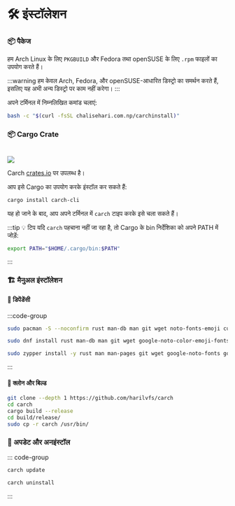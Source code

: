 # 🛠️ इंस्टॉलेशन

### 📦 पैकेज

हम Arch Linux के लिए `PKGBUILD` और Fedora तथा openSUSE के लिए `.rpm` फाइलों का उपयोग करते हैं।

:::warning
हम केवल Arch, Fedora, और openSUSE-आधारित डिस्ट्रो का समर्थन करते हैं, इसलिए यह अभी अन्य डिस्ट्रो पर काम नहीं करेगा।
:::

अपने टर्मिनल में निम्नलिखित कमांड चलाएं:

```sh
bash -c "$(curl -fsSL chalisehari.com.np/carchinstall)"
```

### 📦 Cargo Crate

<br>

<img src="https://img.shields.io/crates/v/carch?style=for-the-badge&logo=rust&color=f5a97f&logoColor=fe640b&labelColor=171b22" >

Carch [crates.io](https://crates.io/) पर उपलब्ध है।

आप इसे Cargo का उपयोग करके इंस्टॉल कर सकते हैं:

```sh
cargo install carch-cli
```

यह हो जाने के बाद, आप अपने टर्मिनल में `carch` टाइप करके इसे चला सकते हैं।

:::tip :bulb: टिप
यदि `carch` पहचाना नहीं जा रहा है, तो Cargo के bin निर्देशिका को अपने PATH में जोड़ें:

```sh
export PATH="$HOME/.cargo/bin:$PATH"
```

:::

### 🏗️ मैनुअल इंस्टॉलेशन

#### 📜 डिपेंडेंसी

:::code-group

```sh [<i class="devicon-archlinux-plain"></i> Arch]
sudo pacman -S --noconfirm rust man-db man git wget noto-fonts-emoji curl bash-completion ttf-nerd-fonts-symbols ttf-jetbrains-mono-nerd cargo
```

```sh [<i class="devicon-fedora-plain"></i> Fedora]
sudo dnf install rust man-db man git wget google-noto-color-emoji-fonts google-noto-emoji-fonts jetbrains-mono-fonts-all bash-completion-devel curl cargo -y
```

```sh [<i class="devicon-opensuse-plain"></i>  openSUSE ]
sudo zypper install -y rust man man-pages git wget google-noto-fonts google-noto-coloremoji-fonts jetbrains-mono-fonts  symbols-only-nerd-fonts bash-completion curl 
```

:::

#### 🔧 क्लोन और बिल्ड

```sh
git clone --depth 1 https://github.com/harilvfs/carch
cd carch
cargo build --release
cd build/release/
sudo cp -r carch /usr/bin/
```

### 🔄 अपडेट और अनइंस्टॉल

::: code-group

```sh [ 🔄 अपडेट ]
carch update
```

```sh [ 🗑️ अनइंस्टॉल ]
carch uninstall
```

:::
